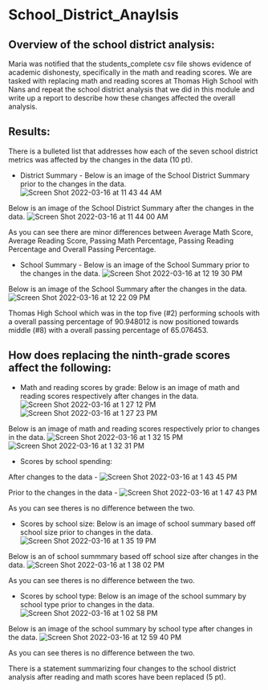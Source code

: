 # School_District_Anaylsis

## Overview of the school district analysis:
Maria was notified that the students_complete csv file shows evidence of academic dishonesty, specifically in the math and reading scores. We are tasked with replacing math and reading scores at Thomas High School with Nans and repeat the school district analysis that we did in this module and write up a report to describe how these changes affected the overall analysis.

## Results:

There is a bulleted list that addresses how each of the seven school district metrics was affected by the changes in the data (10 pt).

* District Summary - 
Below is an image of the School District Summary prior to the changes in the data. 
![Screen Shot 2022-03-16 at 11 43 44 AM](https://user-images.githubusercontent.com/93875400/158630139-906bac13-1b53-409e-8f4c-7b04fa22c204.png)

Below is an image of the School District Summary after the changes in the data.
![Screen Shot 2022-03-16 at 11 44 00 AM](https://user-images.githubusercontent.com/93875400/158630199-676e7ae2-46ea-4115-90cb-1c37799509bb.png)

As you can see there are minor differences between Average Math Score, Average Reading Score, Passing Math Percentage, Passing Reading Percentage and Overall Passing Percentage.

* School Summary - 
Below is an image of the School Summary prior to the changes in the data. 
![Screen Shot 2022-03-16 at 12 19 30 PM](https://user-images.githubusercontent.com/93875400/158637502-cbe25811-9a5c-4bd1-8c96-de68fa1d2aec.png)

Below is an image of the School Summary after the changes in the data. 
![Screen Shot 2022-03-16 at 12 22 09 PM](https://user-images.githubusercontent.com/93875400/158638006-4df6852e-da76-42d6-9c17-29f6589ae62f.png)

Thomas High School which was in the top five (#2) performing schools with a overall passing percentage of 90.948012 is now positioned towards middle (#8) with a overall passing percentage of 65.076453.

## How does replacing the ninth-grade scores affect the following:

* Math and reading scores by grade:
Below is an image of math and reading scores respectively after changes in the data.
![Screen Shot 2022-03-16 at 1 27 12 PM](https://user-images.githubusercontent.com/93875400/158650977-fcf79bed-6fa3-47b6-8536-e2489cae9fd8.png)
![Screen Shot 2022-03-16 at 1 27 23 PM](https://user-images.githubusercontent.com/93875400/158651001-8d3510f3-e9c6-4a22-ba7e-99ddb01c2405.png)

Below is an image of math and reading scores respectively prior to changes in the data.
![Screen Shot 2022-03-16 at 1 32 15 PM](https://user-images.githubusercontent.com/93875400/158651827-4659a341-7594-4353-8e09-fd861b85bebd.png)
![Screen Shot 2022-03-16 at 1 32 31 PM](https://user-images.githubusercontent.com/93875400/158651871-96fbafaa-cd65-46fe-8457-2eb7257605b1.png)

* Scores by school spending:

After changes to the data -
![Screen Shot 2022-03-16 at 1 43 45 PM](https://user-images.githubusercontent.com/93875400/158653943-3eeae8cc-ce5a-4d44-84f8-0679608c8ddc.png)

Prior to the changes in the data -
![Screen Shot 2022-03-16 at 1 47 43 PM](https://user-images.githubusercontent.com/93875400/158654716-0c329106-e9a9-4d9b-a286-be5debbde436.png)

As you can see theres is no difference between the two. 

* Scores by school size:
Below is an image of school summary based off school size prior to changes in the data.
![Screen Shot 2022-03-16 at 1 35 19 PM](https://user-images.githubusercontent.com/93875400/158652376-8ce1059b-8df6-45e7-a31b-15863390cbdd.png)

Below is an of school summmary based off school size after changes in the data.
![Screen Shot 2022-03-16 at 1 38 02 PM](https://user-images.githubusercontent.com/93875400/158652987-660e7b7d-8740-455b-af70-6ed4a4f2adba.png)

As you can see theres is no difference between the two. 

* Scores by school type:
Below is an image of the school summary by school type prior to changes in the data.
![Screen Shot 2022-03-16 at 1 02 58 PM](https://user-images.githubusercontent.com/93875400/158646548-ca695dea-91b7-4bbf-8f01-13da23da0dd5.png)

Below is an image of the school summary by school type after changes in the data.
![Screen Shot 2022-03-16 at 12 59 40 PM](https://user-images.githubusercontent.com/93875400/158645924-6f13e974-3c43-4a67-a700-e3b5ef3a9e1e.png)

As you can see theres is no difference between the two. 

There is a statement summarizing four changes to the school district analysis after reading and math scores have been replaced (5 pt).
